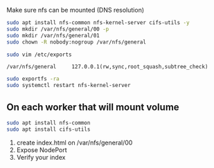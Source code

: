 Make sure nfs can be mounted (DNS resolution)

```sh
sudo apt install nfs-common nfs-kernel-server cifs-utils -y
sudo mkdir /var/nfs/general/00 -p
sudo mkdir /var/nfs/general/01
sudo chown -R nobody:nogroup /var/nfs/general

sudo vim /etc/exports
```

```exports
/var/nfs/general     127.0.0.1(rw,sync,root_squash,subtree_check)
```


```sh
sudo exportfs -ra
sudo systemctl restart nfs-kernel-server
```

## On each worker that will mount volume

```sh
sudo apt install nfs-common
sudo apt install cifs-utils
```

1. create index.html on /var/nfs/general/00
2. Expose NodePort
3. Verify your index
